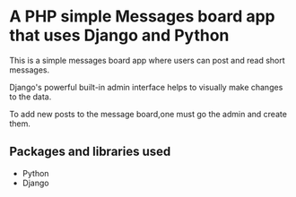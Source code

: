 # A PHP simple Messages board app that uses Django and Python
This is a simple messages board app where users can post and read short messages.

Django's powerful built-in admin interface helps to visually make changes to the data.

To add new posts to the message board,one must go the admin and create them.

## Packages and libraries used

- Python
- Django
  
